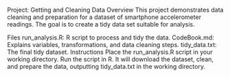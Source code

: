 Project: Getting and Cleaning Data
Overview
This project demonstrates data cleaning and preparation for a dataset of smartphone accelerometer readings. The goal is to create a tidy data set suitable for analysis.

Files
run_analysis.R: R script to process and tidy the data.
CodeBook.md: Explains variables, transformations, and data cleaning steps.
tidy_data.txt: The final tidy dataset.
Instructions
Place the run_analysis.R script in your working directory.
Run the script in R. It will download the dataset, clean, and prepare the data, outputting tidy_data.txt in the working directory.
